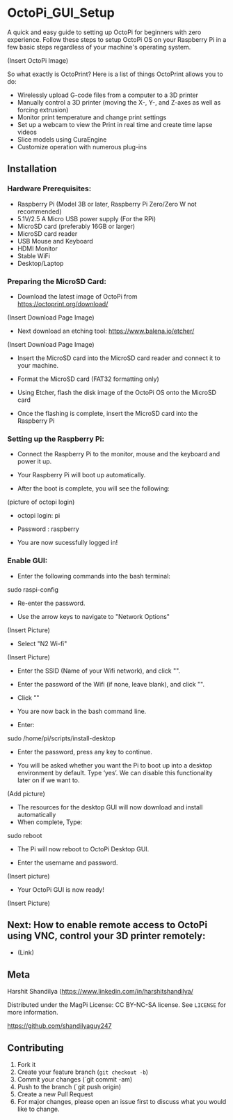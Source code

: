 # OctoPi_GUI_Setup

A quick and easy guide to setting up OctoPi for beginners with zero experience. Follow these steps to setup OctoPi OS on your Raspberry Pi in a few basic steps regardless of your machine's operating system.

(Insert OctoPi Image)

So what exactly is OctoPrint? Here is a list of things OctoPrint allows you to do:

* Wirelessly upload G-code files from a computer to a 3D printer
* Manually control a 3D printer (moving the X-, Y-, and Z-axes as well as forcing extrusion)
* Monitor print temperature and change print settings
* Set up a webcam to view the Print in real time and create time lapse videos
* Slice models using CuraEngine
* Customize operation with numerous plug-ins

## Installation

### Hardware Prerequisites:

* Raspberry Pi (Model 3B or later, Raspberry Pi Zero/Zero W not recommended)
* 5.1V/2.5 A Micro USB power supply (For the RPi)
* MicroSD card (preferably 16GB or larger)
* MicroSD card reader
* USB Mouse and Keyboard
* HDMI Monitor
* Stable WiFi
* Desktop/Laptop

### Preparing the MicroSD Card:

* Download the latest image of OctoPi from
https://octoprint.org/download/

(Insert Download Page Image)

* Next download an etching tool:
https://www.balena.io/etcher/

(Insert Download Page Image)

* Insert the MicroSD card into the MicroSD card reader and connect it to your machine.

* Format the MicroSD card (FAT32 formatting only)

* Using Etcher, flash the disk image of the OctoPi OS onto the MicroSD card

* Once the flashing is complete, insert the MicroSD card into the Raspberry Pi

### Setting up the Raspberry Pi:

* Connect the Raspberry Pi to the monitor, mouse and the keyboard and power it up.

* Your Raspberry Pi will boot up automatically.

* After the boot is complete, you will see the following:

(picture of octopi login)

* octopi login: pi
* Password : raspberry

* You are now sucessfully logged in!

### Enable GUI:

* Enter the following commands into the bash terminal:

sudo raspi-config

* Re-enter the password.

* Use the arrow keys to navigate to "Network Options"

(Insert Picture)

* Select "N2 Wi-fi"

(Insert Picture)

* Enter the SSID (Name of your Wifi network), and click "<Ok>".
* Enter the password of the Wifi (if none, leave blank), and click "<Ok>".

* Click "<Finish>"

* You are now back in the bash command line.

* Enter:

sudo /home/pi/scripts/install-desktop

* Enter the password, press any key to continue.

* You will be asked whether you want the Pi to boot up into a desktop environment by default. Type ‘yes’. We can disable this functionality later on if we want to.

(Add picture)

* The resources for the desktop GUI will now download and install automatically
* When complete, Type: 

sudo reboot

* The Pi will now reboot to OctoPi Desktop GUI.

* Enter the username and password.

(Insert picture)

* Your OctoPi GUI is now ready!

(Insert Picture)

## Next: How to enable remote access to OctoPi using VNC, control your 3D printer remotely:

* (Link)

## Meta

Harshit Shandilya (https://www.linkedin.com/in/harshitshandilya/

Distributed under the MagPi License: CC BY-NC-SA license. See ``LICENSE`` for more information.

https://github.com/shandilyaguy247

## Contributing

1. Fork it
2. Create your feature branch (`git checkout -b`)
3. Commit your changes (`git commit -am)
4. Push to the branch (`git push origin)
5. Create a new Pull Request
6. For major changes, please open an issue first to discuss what you would like to change.
